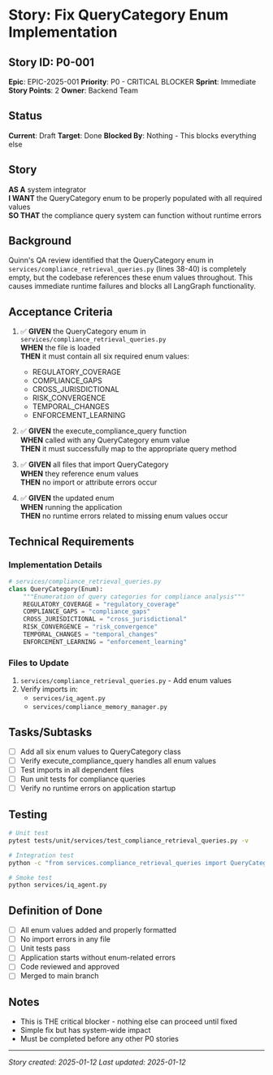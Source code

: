 # Story: Fix QueryCategory Enum Implementation

## Story ID: P0-001
**Epic**: EPIC-2025-001
**Priority**: P0 - CRITICAL BLOCKER
**Sprint**: Immediate
**Story Points**: 2
**Owner**: Backend Team

## Status
**Current**: Draft
**Target**: Done
**Blocked By**: Nothing - This blocks everything else

## Story
**AS A** system integrator  
**I WANT** the QueryCategory enum to be properly populated with all required values  
**SO THAT** the compliance query system can function without runtime errors

## Background
Quinn's QA review identified that the QueryCategory enum in `services/compliance_retrieval_queries.py` (lines 38-40) is completely empty, but the codebase references these enum values throughout. This causes immediate runtime failures and blocks all LangGraph functionality.

## Acceptance Criteria
1. ✅ **GIVEN** the QueryCategory enum in `services/compliance_retrieval_queries.py`  
   **WHEN** the file is loaded  
   **THEN** it must contain all six required enum values:
   - REGULATORY_COVERAGE
   - COMPLIANCE_GAPS
   - CROSS_JURISDICTIONAL
   - RISK_CONVERGENCE
   - TEMPORAL_CHANGES
   - ENFORCEMENT_LEARNING

2. ✅ **GIVEN** the execute_compliance_query function  
   **WHEN** called with any QueryCategory enum value  
   **THEN** it must successfully map to the appropriate query method

3. ✅ **GIVEN** all files that import QueryCategory  
   **WHEN** they reference enum values  
   **THEN** no import or attribute errors occur

4. ✅ **GIVEN** the updated enum  
   **WHEN** running the application  
   **THEN** no runtime errors related to missing enum values occur

## Technical Requirements

### Implementation Details
```python
# services/compliance_retrieval_queries.py
class QueryCategory(Enum):
    """Enumeration of query categories for compliance analysis"""
    REGULATORY_COVERAGE = "regulatory_coverage"
    COMPLIANCE_GAPS = "compliance_gaps"
    CROSS_JURISDICTIONAL = "cross_jurisdictional"
    RISK_CONVERGENCE = "risk_convergence"
    TEMPORAL_CHANGES = "temporal_changes"
    ENFORCEMENT_LEARNING = "enforcement_learning"
```

### Files to Update
1. `services/compliance_retrieval_queries.py` - Add enum values
2. Verify imports in:
   - `services/iq_agent.py`
   - `services/compliance_memory_manager.py`

## Tasks/Subtasks
- [ ] Add all six enum values to QueryCategory class
- [ ] Verify execute_compliance_query handles all enum values
- [ ] Test imports in all dependent files
- [ ] Run unit tests for compliance queries
- [ ] Verify no runtime errors on application startup

## Testing
```bash
# Unit test
pytest tests/unit/services/test_compliance_retrieval_queries.py -v

# Integration test
python -c "from services.compliance_retrieval_queries import QueryCategory; print(list(QueryCategory))"

# Smoke test
python services/iq_agent.py
```

## Definition of Done
- [ ] All enum values added and properly formatted
- [ ] No import errors in any file
- [ ] Unit tests pass
- [ ] Application starts without enum-related errors
- [ ] Code reviewed and approved
- [ ] Merged to main branch

## Notes
- This is THE critical blocker - nothing else can proceed until fixed
- Simple fix but has system-wide impact
- Must be completed before any other P0 stories

---
*Story created: 2025-01-12*
*Last updated: 2025-01-12*